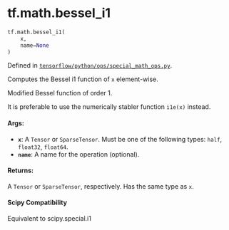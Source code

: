 <div itemscope itemtype="http://developers.google.com/ReferenceObject">
<meta itemprop="name" content="tf.math.bessel_i1" />
<meta itemprop="path" content="Stable" />
</div>

# tf.math.bessel_i1

``` python
tf.math.bessel_i1(
    x,
    name=None
)
```



Defined in [`tensorflow/python/ops/special_math_ops.py`](https://www.tensorflow.org/code/tensorflow/python/ops/special_math_ops.py).

Computes the Bessel i1 function of `x` element-wise.

Modified Bessel function of order 1.

It is preferable to use the numerically stabler function `i1e(x)` instead.

#### Args:

* <b>`x`</b>: A `Tensor` or `SparseTensor`. Must be one of the following types: `half`,
    `float32`, `float64`.
* <b>`name`</b>: A name for the operation (optional).


#### Returns:

A `Tensor` or `SparseTensor`, respectively. Has the same type as `x`.



#### Scipy Compatibility
Equivalent to scipy.special.i1

